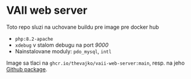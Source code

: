 # VAII web server

Toto repo sluzi na uchovane buildu pre image pre docker hub

* `php:8.2-apache`
* `xdebug` v stalom debugu na port _9000_
*  Nainstalovane moduly: `pdo_mysql`, `intl`

Image sa tlaci na `ghcr.io/thevajko/vaii-web-server:main`, resp. na jeho [Github package](https://github.com/thevajko/vaii-web-server/pkgs/container/vaii-web-server).
